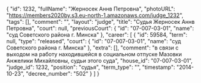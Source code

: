 {
    "id": 1232,
    "fullName": "Жерносек Аннв Петровна",
    "photoURL": "https://members2020by.s3.eu-north-1.amazonaws.com/judge_1232",
    "tags": [],
    "comment": "",
    "layout": "judge",
    "title": "Судья Жерносек Аннв Петровна",
    "court": null,
    "previousCourt": {
        "id": "07-007-03-01",
        "name": "суд Советского района г. Минска"
    },
    "career": [
        {
            "id": 59584,
            "term": null,
            "type": "released",
            "court": {
                "id": "07-007-03-01",
                "name": "суд Советского района г. Минска"
            },
            "extra": [],
            "comment": "в связи с выходом на работу находившейся в социальном отпуске Мазовки Анжелики Михайловны, судьи этого суда",
            "house_id": "07-007-03-01",
            "judge_id": 1232,
            "position": "судья",
            "term_type": "",
            "timestamp": "2014-10-23",
            "decree_number": "502"
        }
    ]
}